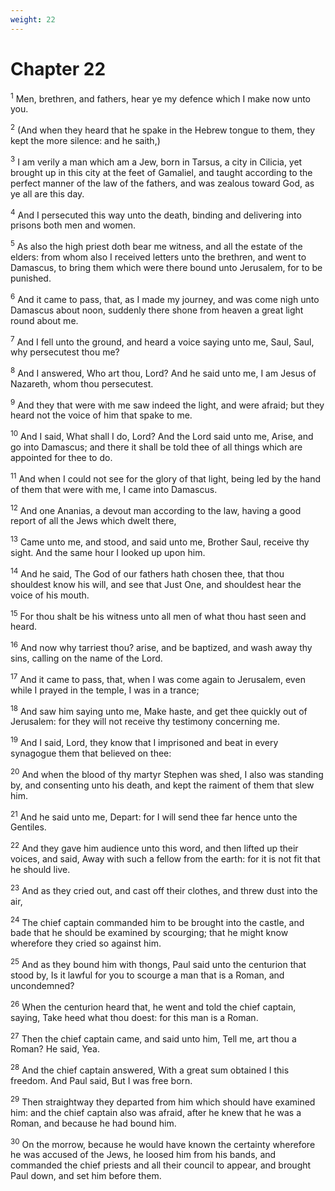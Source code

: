 ```yaml
---
weight: 22
---
```


# Chapter 22

<sup>1</sup> Men, brethren, and fathers, hear ye my defence which I make now unto you. 

<sup>2</sup> (And when they heard that he spake in the Hebrew tongue to them, they kept the more silence: and he saith,) 

<sup>3</sup> I am verily a man which am a Jew, born in Tarsus, a city in Cilicia, yet brought up in this city at the feet of Gamaliel, and taught according to the perfect manner of the law of the fathers, and was zealous toward God, as ye all are this day. 

<sup>4</sup> And I persecuted this way unto the death, binding and delivering into prisons both men and women. 

<sup>5</sup> As also the high priest doth bear me witness, and all the estate of the elders: from whom also I received letters unto the brethren, and went to Damascus, to bring them which were there bound unto Jerusalem, for to be punished. 

<sup>6</sup> And it came to pass, that, as I made my journey, and was come nigh unto Damascus about noon, suddenly there shone from heaven a great light round about me. 

<sup>7</sup> And I fell unto the ground, and heard a voice saying unto me, Saul, Saul, why persecutest thou me? 

<sup>8</sup> And I answered, Who art thou, Lord? And he said unto me, I am Jesus of Nazareth, whom thou persecutest. 

<sup>9</sup> And they that were with me saw indeed the light, and were afraid; but they heard not the voice of him that spake to me. 

<sup>10</sup> And I said, What shall I do, Lord? And the Lord said unto me, Arise, and go into Damascus; and there it shall be told thee of all things which are appointed for thee to do. 

<sup>11</sup> And when I could not see for the glory of that light, being led by the hand of them that were with me, I came into Damascus. 

<sup>12</sup> And one Ananias, a devout man according to the law, having a good report of all the Jews which dwelt there, 

<sup>13</sup> Came unto me, and stood, and said unto me, Brother Saul, receive thy sight. And the same hour I looked up upon him. 

<sup>14</sup> And he said, The God of our fathers hath chosen thee, that thou shouldest know his will, and see that Just One, and shouldest hear the voice of his mouth. 

<sup>15</sup> For thou shalt be his witness unto all men of what thou hast seen and heard. 

<sup>16</sup> And now why tarriest thou? arise, and be baptized, and wash away thy sins, calling on the name of the Lord. 

<sup>17</sup> And it came to pass, that, when I was come again to Jerusalem, even while I prayed in the temple, I was in a trance; 

<sup>18</sup> And saw him saying unto me, Make haste, and get thee quickly out of Jerusalem: for they will not receive thy testimony concerning me. 

<sup>19</sup> And I said, Lord, they know that I imprisoned and beat in every synagogue them that believed on thee: 

<sup>20</sup> And when the blood of thy martyr Stephen was shed, I also was standing by, and consenting unto his death, and kept the raiment of them that slew him. 

<sup>21</sup> And he said unto me, Depart: for I will send thee far hence unto the Gentiles. 

<sup>22</sup> And they gave him audience unto this word, and then lifted up their voices, and said, Away with such a fellow from the earth: for it is not fit that he should live. 

<sup>23</sup> And as they cried out, and cast off their clothes, and threw dust into the air, 

<sup>24</sup> The chief captain commanded him to be brought into the castle, and bade that he should be examined by scourging; that he might know wherefore they cried so against him. 

<sup>25</sup> And as they bound him with thongs, Paul said unto the centurion that stood by, Is it lawful for you to scourge a man that is a Roman, and uncondemned? 

<sup>26</sup> When the centurion heard that, he went and told the chief captain, saying, Take heed what thou doest: for this man is a Roman. 

<sup>27</sup> Then the chief captain came, and said unto him, Tell me, art thou a Roman? He said, Yea. 

<sup>28</sup> And the chief captain answered, With a great sum obtained I this freedom. And Paul said, But I was free born. 

<sup>29</sup> Then straightway they departed from him which should have examined him: and the chief captain also was afraid, after he knew that he was a Roman, and because he had bound him. 

<sup>30</sup> On the morrow, because he would have known the certainty wherefore he was accused of the Jews, he loosed him from his bands, and commanded the chief priests and all their council to appear, and brought Paul down, and set him before them. 


